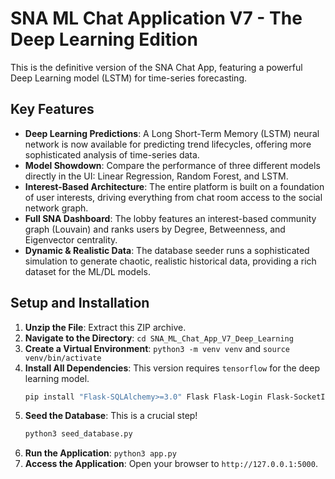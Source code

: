 # SNA ML Chat Application V7 - The Deep Learning Edition

This is the definitive version of the SNA Chat App, featuring a powerful Deep Learning model (LSTM) for time-series forecasting.

## Key Features

-   **Deep Learning Predictions**: A Long Short-Term Memory (LSTM) neural network is now available for predicting trend lifecycles, offering more sophisticated analysis of time-series data.
-   **Model Showdown**: Compare the performance of three different models directly in the UI: Linear Regression, Random Forest, and LSTM.
-   **Interest-Based Architecture**: The entire platform is built on a foundation of user interests, driving everything from chat room access to the social network graph.
-   **Full SNA Dashboard**: The lobby features an interest-based community graph (Louvain) and ranks users by Degree, Betweenness, and Eigenvector centrality.
-   **Dynamic & Realistic Data**: The database seeder runs a sophisticated simulation to generate chaotic, realistic historical data, providing a rich dataset for the ML/DL models.

## Setup and Installation

1.  **Unzip the File**: Extract this ZIP archive.
2.  **Navigate to the Directory**: `cd SNA_ML_Chat_App_V7_Deep_Learning`
3.  **Create a Virtual Environment**: `python3 -m venv venv` and `source venv/bin/activate`
4.  **Install All Dependencies**: This version requires `tensorflow` for the deep learning model.
    ```bash
    pip install "Flask-SQLAlchemy>=3.0" Flask Flask-Login Flask-SocketIO Flask-Bcrypt pandas scikit-learn eventlet Faker nltk networkx "python-louvain==0.16" tensorflow
    ```
5.  **Seed the Database**: This is a crucial step!
    ```bash
    python3 seed_database.py
    ```
6.  **Run the Application**: `python3 app.py`
7.  **Access the Application**: Open your browser to `http://127.0.0.1:5000`.
